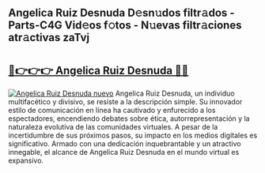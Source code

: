 ## Angelica Ruiz Desnuda D𝚎sn𝚞dos filtr𝚊dos - Parts-C4G Vid𝚎os f𝚘tos - N𝚞evas filtr𝚊ciones atr𝚊ctivas zaTvj

# <h2><a href="http://mbdbzjp.tromn.icu/?c=Angelica+Ruiz+Desnuda">🔗👉👉👉 Angelica Ruiz Desnuda 🔗🔗</a></h2>

[![Angelica Ruiz Desnuda nuevo](https://i.imgur.com/pEAQMta.gif)](http://mbdbzjp.tromn.icu/?c=Angelica+Ruiz+Desnuda)
Angelica Ruiz Desnuda, un individuo multifacético y divisivo, se resiste a la descripción simple. Su innovador estilo de comunicación en línea ha cautivado y enfurecido a los espectadores, encendiendo debates sobre ética, autorrepresentación y la naturaleza evolutiva de las comunidades virtuales. A pesar de la incertidumbre de sus próximos pasos, su impacto en los medios digitales es significativo. Armado con una dedicación inquebrantable y un atractivo innegable, el alcance de Angelica Ruiz Desnuda en el mundo virtual es expansivo.
